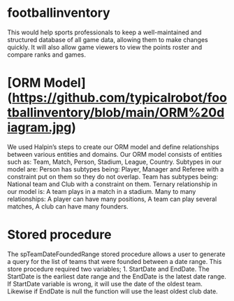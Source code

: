 # footballinventory
This would help sports professionals to keep a well-maintained and structured database of all game data, allowing them to make changes quickly. It will also allow game viewers to view the points roster and compare ranks and games. <br>
# [ORM Model] (https://github.com/typicalrobot/footballinventory/blob/main/ORM%20diagram.jpg) <br>
We used Halpin’s steps to create our ORM model and define relationships between various entities and domains.
Our ORM model consists of entities such as: Team, Match, Person, Stadium, League, Country.
Subtypes in our model are:
Person has subtypes being: Player, Manager and Referee with a constraint put on them so they do not overlap.
Team has subtypes being: National team and Club with a constraint on them.
Ternary relationship in our model is:
A team plays in a match in a stadium.
Many to many relationships:
A player can have many positions, A team can play several matches, A club can have many founders. <br>


# Stored procedure 
The spTeamDateFoundedRange stored procedure allows a user to generate a query for the list of teams that were founded between a date range. This store procedure required two variables; 1. StartDate and EndDate. The StartDate is the earliest date range and the  EndDate  is the latest date range. If StartDate variable is wrong, it will use the date of the oldest team. Likewise if EndDate is null the function will use the least oldest club date.
<br>

